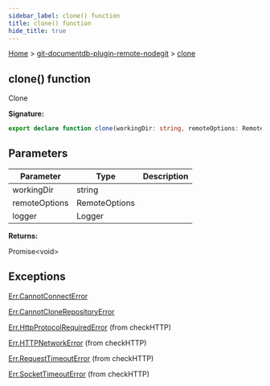 ```yaml
---
sidebar_label: clone() function
title: clone() function
hide_title: true
---
```


[Home](./index.md) &gt; [git-documentdb-plugin-remote-nodegit](./git-documentdb-plugin-remote-nodegit.md) &gt; [clone](./git-documentdb-plugin-remote-nodegit.clone.md)

## clone() function

Clone

<b>Signature:</b>

```typescript
export declare function clone(workingDir: string, remoteOptions: RemoteOptions, logger?: Logger): Promise<void>;
```

## Parameters

|  Parameter | Type | Description |
|  --- | --- | --- |
|  workingDir | string |  |
|  remoteOptions | RemoteOptions |  |
|  logger | Logger |  |

<b>Returns:</b>

Promise&lt;void&gt;

## Exceptions

[Err.CannotConnectError](./git-documentdb-plugin-remote-nodegit.err.cannotconnecterror.md)

[Err.CannotCloneRepositoryError](./git-documentdb-plugin-remote-nodegit.err.cannotclonerepositoryerror.md)

[Err.HttpProtocolRequiredError](./git-documentdb-plugin-remote-nodegit.err.httpprotocolrequirederror.md) (from checkHTTP)

[Err.HTTPNetworkError](./git-documentdb-plugin-remote-nodegit.err.httpnetworkerror.md) (from checkHTTP)

[Err.RequestTimeoutError](./git-documentdb-plugin-remote-nodegit.err.requesttimeouterror.md) (from checkHTTP)

[Err.SocketTimeoutError](./git-documentdb-plugin-remote-nodegit.err.sockettimeouterror.md) (from checkHTTP)

